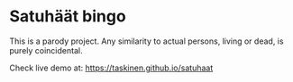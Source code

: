 # Satuhäät bingo

This is a parody project. Any similarity to actual persons, living or dead, is purely coincidental.

Check live demo at: https://taskinen.github.io/satuhaat
